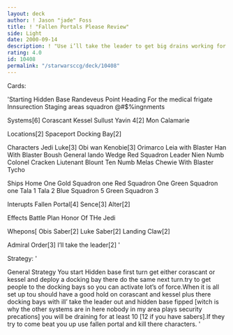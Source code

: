 ```yaml
---
layout: deck
author: ! Jason "jade" Foss
title: ! "Fallen Portals Please Review"
side: Light
date: 2000-09-14
description: ! "Use i’ll take the leader to get big drains working for you."
rating: 4.0
id: 10408
permalink: "/starwarsccg/deck/10408"
---
```

Cards: 

'Starting
Hidden Base
Randeveus Point
Heading For the medical frigate
Innsurection
Staging areas
squadron @#$%ingnments

Systems[6]
Corascant
Kessel
Sullust
Yavin 4[2]
Mon Calamarie

Locations[2]
Spaceport Docking Bay[2]

Characters
Jedi Luke[3]
Obi wan Kenobie[3]
Orimarco
Leia with Blaster
Han With Blaster
Boush
General lando
Wedge Red Squadron Leader
Nien Numb
Colonel Cracken
Liutenant Blount
Ten Numb
Melas
Chewie With Blaster
Tycho

Ships
Home One
Gold Squadron one
Red Squadron One
Green Squadron one
Tala 1
Tala 2
Blue Squadron 5
Green Squadron 3

Interupts
Fallen Portal[4]
Sence[3]
Alter[2]



Effects
Battle Plan
Honor Of THe Jedi


Whepons[
Obis Saber[2]
Luke Saber[2]
Landing Claw[2]

Admiral Order[3]
I’ll take the leader[2]
'

Strategy: '

General Strategy
You start Hidden base first turn get either corascant or kessel and deploy a docking bay there
do the same next turn.try to get people to the docking bays so you can activate lot’s of force.When it is all set up tou should have a good hold on corascant and kessel plus there docking bays with ill’ take the leader out and hidden base fipped [witch is why the other systems are in here nobody in my area plays security precations] you will be draining for at least 10 [12 if you have sabers].If they try to come beat you up use fallen portal and kill there characters. '
